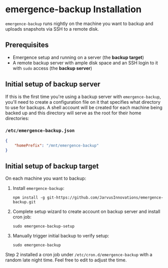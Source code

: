 # emergence-backup Installation

`emergence-backup` runs nightly on the machine you want to backup and uploads snapshots via SSH to a remote disk.

## Prerequisites
- Emergence setup and running on a server (the **backup target**)
- A remote backup server with ample disk space and an SSH login to it with `sudo` access (the **backup server**)

## Initial setup of backup server
If this is the first time you're using a backup server with `emergence-backup`, you'll need to create a configuration file on it that specifies what directory to use for backups. A shell account will be created for each machine being backed up and this directory will serve as the root for their home directories:

### `/etc/emergence-backup.json`
```json
{
	"homePrefix": "/mnt/emergence-backup"
}
```

## Initial setup of backup target
On each machine you want to backup:

1. Install `emergence-backup`:

    `npm install -g git-https://github.com/JarvusInnovations/emergence-backup.git`

2. Complete setup wizard to create account on backup server and install cron job:

    `sudo emergence-backup-setup`

3. Manually trigger initial backup to verify setup:

    `sudo emergence-backup`

Step 2 installed a cron job under `/etc/cron.d/emergence-backup` with a random late night time. Feel free to edit to adjust the time.
